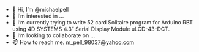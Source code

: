 - 👋 Hi, I’m @michaelpell
- 👀 I’m interested in ...
- 🌱 I’m currently trying to write 52 card Solitaire program for Arduino RBT using 4D SYSTEMS 4.3” Serial Display Module
      uLCD-43-DCT.
- 💞️ I’m looking to collaborate on ...
- 📫 How to reach me. m_pell_98037@yahoo.com

<!---
michaelpell/michaelpell is a ✨ special ✨ repository because its `README.md` (this file) appears on your GitHub profile.
You can click the Preview link to take a look at your changes.
--->
